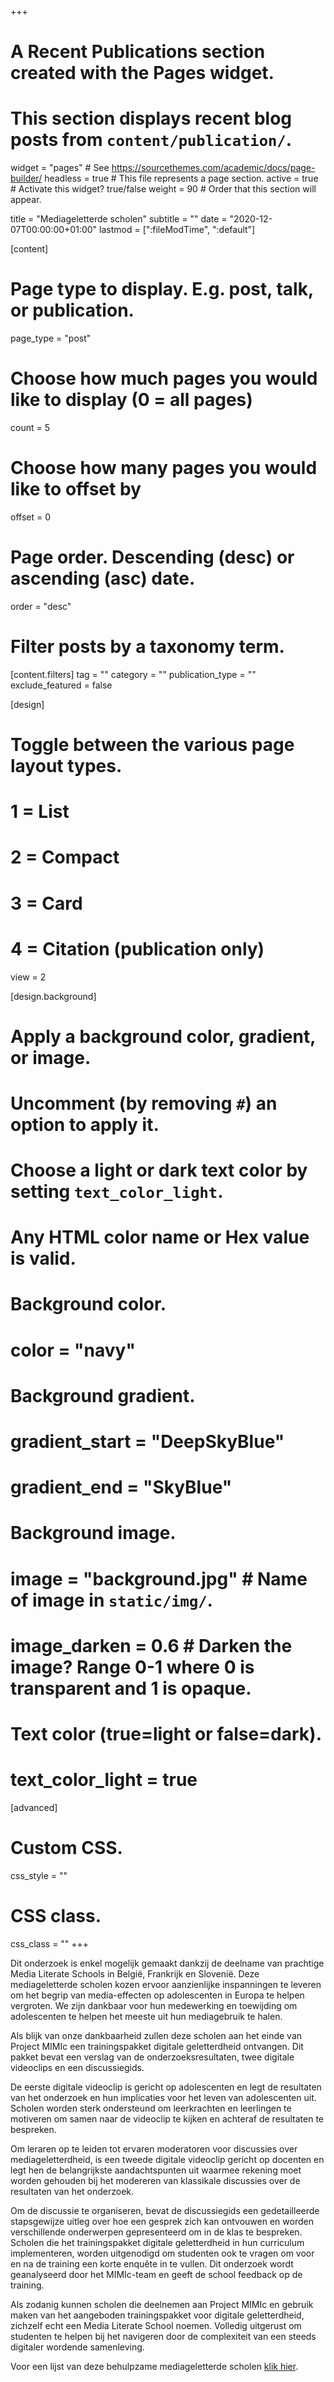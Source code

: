 +++
# A Recent Publications section created with the Pages widget.
# This section displays recent blog posts from `content/publication/`.

widget = "pages"  # See https://sourcethemes.com/academic/docs/page-builder/
headless = true  # This file represents a page section.
active = true  # Activate this widget? true/false
weight = 90  # Order that this section will appear.

title = "Mediageletterde scholen"
subtitle = ""
date = "2020-12-07T00:00:00+01:00"
lastmod = [":fileModTime", ":default"]

[content]
  # Page type to display. E.g. post, talk, or publication.
  page_type = "post"
  
  # Choose how much pages you would like to display (0 = all pages)
  count = 5
  
  # Choose how many pages you would like to offset by
  offset = 0

  # Page order. Descending (desc) or ascending (asc) date.
  order = "desc"

  # Filter posts by a taxonomy term.
  [content.filters]
    tag = ""
    category = ""
    publication_type = ""
    exclude_featured = false
  
[design]
  # Toggle between the various page layout types.
  #   1 = List
  #   2 = Compact
  #   3 = Card
  #   4 = Citation (publication only)
  view = 2
  
[design.background]
  # Apply a background color, gradient, or image.
  #   Uncomment (by removing `#`) an option to apply it.
  #   Choose a light or dark text color by setting `text_color_light`.
  #   Any HTML color name or Hex value is valid.
    
  # Background color.
  # color = "navy"
  
  # Background gradient.
  # gradient_start = "DeepSkyBlue"
  # gradient_end = "SkyBlue"
  
  # Background image.
  # image = "background.jpg"  # Name of image in `static/img/`.
  # image_darken = 0.6  # Darken the image? Range 0-1 where 0 is transparent and 1 is opaque.

  # Text color (true=light or false=dark).
  # text_color_light = true  
  
[advanced]
 # Custom CSS. 
 css_style = ""
 
 # CSS class.
 css_class = ""
+++

Dit onderzoek is enkel mogelijk gemaakt dankzij de deelname van prachtige Media Literate Schools in België, Frankrijk en Slovenië. Deze mediageletterde scholen kozen ervoor aanzienlijke inspanningen te leveren om het begrip van media-effecten op adolescenten in Europa te helpen vergroten. We zijn dankbaar voor hun medewerking en toewijding om adolescenten te helpen het meeste uit hun mediagebruik te halen.

Als blijk van onze dankbaarheid zullen deze scholen aan het einde van Project MIMIc een trainingspakket digitale geletterdheid ontvangen. Dit pakket bevat een verslag van de onderzoeksresultaten, twee digitale videoclips en een discussiegids.

De eerste digitale videoclip is gericht op adolescenten en legt de resultaten van het onderzoek en hun implicaties voor het leven van adolescenten uit. Scholen worden sterk ondersteund om leerkrachten en leerlingen te motiveren om samen naar de videoclip te kijken en achteraf de resultaten te bespreken.

Om leraren op te leiden tot ervaren moderatoren voor discussies over mediageletterdheid, is een tweede digitale videoclip gericht op docenten en legt hen de belangrijkste aandachtspunten uit waarmee rekening moet worden gehouden bij het modereren van klassikale discussies over de resultaten van het onderzoek.

Om de discussie te organiseren, bevat de discussiegids een gedetailleerde stapsgewijze uitleg over hoe een gesprek zich kan ontvouwen en worden verschillende onderwerpen gepresenteerd om in de klas te bespreken. Scholen die het trainingspakket digitale geletterdheid in hun curriculum implementeren, worden uitgenodigd om studenten ook te vragen om voor en na de training een korte enquête in te vullen. Dit onderzoek wordt geanalyseerd door het MIMIc-team en geeft de school feedback op de training.

Als zodanig kunnen scholen die deelnemen aan Project MIMIc en gebruik maken van het aangeboden trainingspakket voor digitale geletterdheid, zichzelf echt een Media Literate School noemen. Volledig uitgerust om studenten te helpen bij het navigeren door de complexiteit van een steeds digitaler wordende samenleving.

Voor een lijst van deze behulpzame mediageletterde scholen [klik hier](http://www.projectmimic.eu/nl/list/).